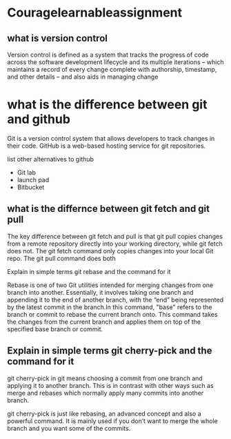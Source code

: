 # Couragelearnableassignment
<!DOCTYPE html>
<html>
  <head>
    <title>Assignment</title>
      </head>
    <body>
    <div>
    <article>
    <h1>  what is version control</h1>
      <p>Version control is defined as a system that tracks the progress of code across the software development lifecycle and its multiple iterations – which maintains a record of every change complete with authorship, timestamp, and other details – and also aids in managing change</p>
      </article></div>

<div>
   <h1> what is the difference between git and github</h1>
   <p>Git is a version control system that allows developers to track changes in their code. GitHub is a web-based hosting service for git repositories.</p>

   <hi> list other alternatives to github</h1>
    <ul>
     <li> Git lab</li>
     <li>launch pad</li>
     <li>Bitbucket</li>
     </ul>
     </div>
<div>
<article>
  <h1> what is the differnce between git fetch and git pull</h1>
  <p>The key difference between git fetch and pull is that git pull copies changes from a remote repository directly into your working directory, while git fetch does not. The git fetch command only copies changes into your local Git repo. The git pull command does both<p>

  <hi>Explain in simple terms git rebase and the command for it</h1>
  <p>Rebase is one of two Git utilities intended for merging changes from one branch into another. Essentially, it involves taking one branch and appending it to the end of another branch, with the “end” being represented by the latest commit in the branch.In this command, "base" refers to the branch or commit to rebase the current branch onto. This command takes the changes from the current branch and applies them on top of the specified base branch or commit.<p>

<h1>Explain in simple terms git cherry-pick and the command for it </h1>
<p>git cherry-pick in git means choosing a commit from one branch and applying it to another branch. This is in contrast with other ways such as merge and rebases which normally apply many commits into another branch.

git cherry-pick is just like rebasing, an advanced concept and also a powerful command. It is mainly used if you don’t want to merge the whole branch and you want some of the commits.</p> </article></div>
    </body>

</html>


